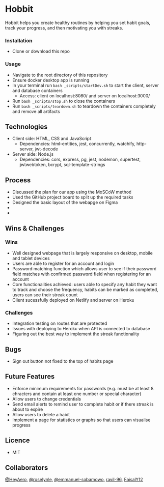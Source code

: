 # Hobbit

Hobbit helps you create healthy routines by helping you set habit goals, track your progress, and then motivating you with streaks.

### Installation

-   Clone or download this repo

### Usage

-   Navigate to the root directory of this repository
-   Ensure docker desktop app is running
-   In your terminal run `bash _scripts/startDev.sh` to start the client, server and database containers
    -   Access: client on localhost:8080/ and server on localhost:3000/     
-   Run `bash _scripts/stop.sh` to close the containers
-   Run `bash _scripts/teardown.sh` to teardown the containers completely and remove all artifacts

## Technologies

-   Client side: HTML, CSS and JavaScript
    -   Dependencies: html-entities, jest, concurrently, watchify, http-server, jwt-decode
-   Server side: Node.js
    -   Dependencies: cors, express, pg, jest, nodemon, supertest, jwtwebtoken, bcrypt, sql-template-strings

## Process

-   Discussed the plan for our app using the MoSCoW method
-   Used the GitHub project board to split up the required tasks
-   Designed the basic layout of the webapge on Figma
-   
-

## Wins & Challenges

### Wins

-   Well designed webpage that is largely responsive on desktop, mobile and tablet devices
-   Users are able to register for an account and login
-   Password matching function which allows user to see if their password field matches with confirmed password field when registering for an account
-   Core functionalities achieved: users able to specify any habit they want to track and choose the frequency, habits can be marked as completed, users can see their streak count
-   Client sucessfully deployed on Netlify and server on Heroku

### Challenges

-   Integration testing on routes that are protected
-   Issues with deploying to Heroku when API is connected to database
-   Figuring out the best way to implement the streak functionality

## Bugs

-   Sign out button not fixed to the top of habits page

## Future Features

-   Enforce minimum requirements for passwords (e.g. must be at least 8 chracters and contain at least one number or special character)
-   Allow users to change credentials
-   Send email alerts to remind user to complete habit or if there streak is about to expire
-   Allow users to delete a habit
-   Implement a page for statistics or graphs so that users can visualise progress

## Licence

-   MIT

## Collaborators
[@HeyAero](https://github.com/HeyAero), [@roselynle](https://github.com/roselynle), [@emmanuel-sobamowo](https://github.com/emmanuel-sobamowo), [ravil-96](https://github.com/ravil-96), [FaisalY12](https://github.com/FaisalY12)
